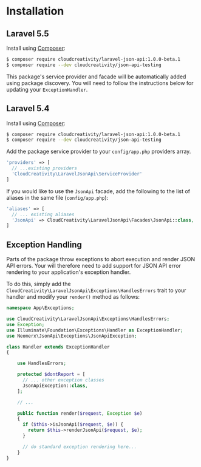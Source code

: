 # Installation

## Laravel 5.5

Install using [Composer](http://getcomposer.org):

``` bash
$ composer require cloudcreativity/laravel-json-api:1.0.0-beta.1
$ composer require --dev cloudcreativity/json-api-testing
```

This package's service provider and facade will be automatically added using package discovery. You will
need to follow the instructions below for updating your `ExceptionHandler`.

## Laravel 5.4

Install using [Composer](http://getcomposer.org):

``` bash
$ composer require cloudcreativity/laravel-json-api:1.0.0-beta.1
$ composer require --dev cloudcreativity/json-api-testing
```

Add the package service provider to your `config/app.php` providers array.

``` php
'providers' => [
  // ...existing providers
  'CloudCreativity\LaravelJsonApi\ServiceProvider'
]
```

If you would like to use the `JsonApi` facade, add the following to the list of aliases in the same file
(`config/app.php`):

``` php
'aliases' => [
  // ... existing aliases
  'JsonApi' => CloudCreativity\LaravelJsonApi\Facades\JsonApi::class,
]
```

## Exception Handling

Parts of the package throw exceptions to abort execution and render JSON API errors. Your will therefore need to
add support for JSON API error rendering to your application's exception handler.

To do this, simply add the `CloudCreativity\LaravelJsonApi\Exceptions\HandlesErrors` trait to your handler and
modify your `render()` method as follows:

``` php
namespace App\Exceptions;

use CloudCreativity\LaravelJsonApi\Exceptions\HandlesErrors;
use Exception;
use Illuminate\Foundation\Exceptions\Handler as ExceptionHandler;
use Neomerx\JsonApi\Exceptions\JsonApiException;

class Handler extends ExceptionHandler
{

	use HandlesErrors;

	protected $dontReport = [
	  // ... other exception classes
	  JsonApiException::class,
	];

	// ...

    public function render($request, Exception $e)
    {
      if ($this->isJsonApi($request, $e)) {
        return $this->renderJsonApi($request, $e);
      }

      // do standard exception rendering here...
    }
}
```

